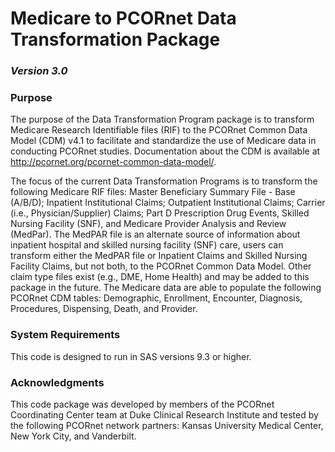# Medicare to PCORnet Data Transformation Package
### *Version 3.0*

### Purpose

The purpose of the Data Transformation Program package is to transform Medicare Research Identifiable files (RIF) to the PCORnet Common Data Model (CDM) v4.1 to facilitate and standardize the use of Medicare data in conducting PCORnet studies. Documentation about the CDM is available at http://pcornet.org/pcornet-common-data-model/. 

The focus of the current Data Transformation Programs is to transform the following Medicare RIF files: Master Beneficiary Summary File - Base (A/B/D); Inpatient Institutional Claims; Outpatient Institutional Claims; Carrier (i.e., Physician/Supplier) Claims; Part D Prescription Drug Events, Skilled Nursing Facility (SNF), and Medicare Provider Analysis and Review (MedPar). The MedPAR file is an alternate source of information about inpatient hospital and skilled nursing facility (SNF) care, users can transform either the MedPAR file or Inpatient Claims and Skilled Nursing Facility Claims, but not both, to the PCORnet Common Data Model. Other claim type files exist (e.g., DME, Home Health) and may be added to this package in the future. The Medicare data are able to populate the following PCORnet CDM tables: Demographic, Enrollment, Encounter, Diagnosis, Procedures, Dispensing, Death, and Provider. 

### System Requirements

This code is designed to run in SAS versions 9.3 or higher.

### Acknowledgments

This code package was developed by members of the PCORnet Coordinating Center team at Duke Clinical Research Institute and tested by the following PCORnet network partners: Kansas University Medical Center, New York City, and Vanderbilt.  

